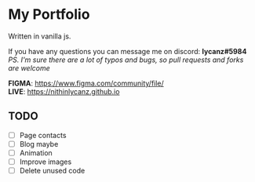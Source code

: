 # My Portfolio #
Written in vanilla js.

If you have any questions you can message me on discord: **lycanz#5984**  
*PS. I'm sure there are a lot of typos and bugs, so pull requests and forks are welcome*  

**FIGMA**: https://www.figma.com/community/file/  
**LIVE**: https://nithinlycanz.github.io

## TODO ##
- [ ] Page contacts
- [ ] Blog maybe
- [ ] Animation
- [ ] Improve images
- [ ] Delete unused code
